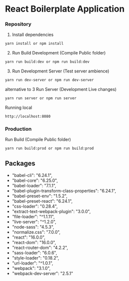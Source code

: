 # React Boilerplate Application


### Repository

1. Install dependencies

```bash
yarn install or npm install
```

2. Run Build Development (Compile Public folder)

```bash
yarn run build:dev or npm run build:dev
```

3. Run Development Server (Test server ambience)

```bash
yarn run dev-server or npm run dev-server
```

alternative to 3 Run Server (Development Live changes)

```bash
yarn run server or npm run server
```

Running local

```bash
http://localhost:8080
```

### Production

Run Build (Compile Public folder)

```bash
yarn run build:prod or npm run build:prod
```

## Packages

* "babel-cli": "6.24.1",
* "babel-core": "6.25.0",
* "babel-loader": "7.1.1",
* "babel-plugin-transform-class-properties": "6.24.1",
* "babel-preset-env": "1.5.2",
* "babel-preset-react": "6.24.1",
* "css-loader": "0.28.4",
* "extract-text-webpack-plugin": "3.0.0",
* "file-loader": "^1.1.11",
* "live-server": "^1.2.0",
* "node-sass": "4.5.3",
* "normalize.css": "7.0.0",
* "react": "16.0.0",
* "react-dom": "16.0.0",
* "react-router-dom": "4.2.2",
* "sass-loader": "6.0.6",
* "style-loader": "0.18.2",
* "url-loader": "^1.0.1",
* "webpack": "3.1.0",
* "webpack-dev-server": "2.5.1"
